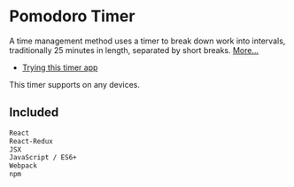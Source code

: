 # Pomodoro Timer

A time management method uses a timer to break down work into intervals, traditionally 25 minutes in length, separated by short breaks. [More...](https://en.wikipedia.org/wiki/Pomodoro_Technique)

* [Trying this timer app](https://eliot36.github.io/projects/pomodoro/)

This timer supports on any devices.


## Included
``` sh
React
React-Redux
JSX
JavaScript / ES6+
Webpack
npm
```